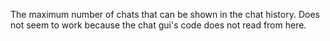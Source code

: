 The maximum number of chats that can be shown in the chat history. Does not seem to work because the chat gui's code does not read from here.